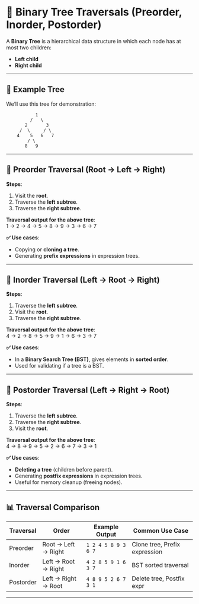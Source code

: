 # 🌳 Binary Tree Traversals (Preorder, Inorder, Postorder)

A **Binary Tree** is a hierarchical data structure in which each node has at most two children:
- **Left child**
- **Right child**

---

## 📌 Example Tree

We’ll use this tree for demonstration:

               1
             /   \
           2       3
         /  \     / \
        4    5   6   7
            / \
           8   9


---

## 🔹 Preorder Traversal (Root → Left → Right)

**Steps**:
1. Visit the **root**.
2. Traverse the **left subtree**.
3. Traverse the **right subtree**.

**Traversal output for the above tree**:  
1 → 2 → 4 → 5 → 8 → 9 → 3 → 6 → 7


**✅ Use cases**:
- Copying or **cloning a tree**.
- Generating **prefix expressions** in expression trees.

---

## 🔹 Inorder Traversal (Left → Root → Right)

**Steps**:
1. Traverse the **left subtree**.
2. Visit the **root**.
3. Traverse the **right subtree**.

**Traversal output for the above tree**:  
4 → 2 → 8 → 5 → 9 → 1 → 6 → 3 → 7


**✅ Use cases**:
- In a **Binary Search Tree (BST)**, gives elements in **sorted order**.
- Used for validating if a tree is a BST.

---

## 🔹 Postorder Traversal (Left → Right → Root)

**Steps**:
1. Traverse the **left subtree**.
2. Traverse the **right subtree**.
3. Visit the **root**.

**Traversal output for the above tree**:  
4 → 8 → 9 → 5 → 2 → 6 → 7 → 3 → 1


**✅ Use cases**:
- **Deleting a tree** (children before parent).
- Generating **postfix expressions** in expression trees.
- Useful for memory cleanup (freeing nodes).

---

## 📊 Traversal Comparison

| Traversal   | Order                | Example Output                       | Common Use Case               |
|-------------|----------------------|--------------------------------------|--------------------------------|
| Preorder    | Root → Left → Right  | `1 2 4 5 8 9 3 6 7`                  | Clone tree, Prefix expression |
| Inorder     | Left → Root → Right  | `4 2 8 5 9 1 6 3 7`                  | BST sorted traversal          |
| Postorder   | Left → Right → Root  | `4 8 9 5 2 6 7 3 1`                  | Delete tree, Postfix expr     |

---
